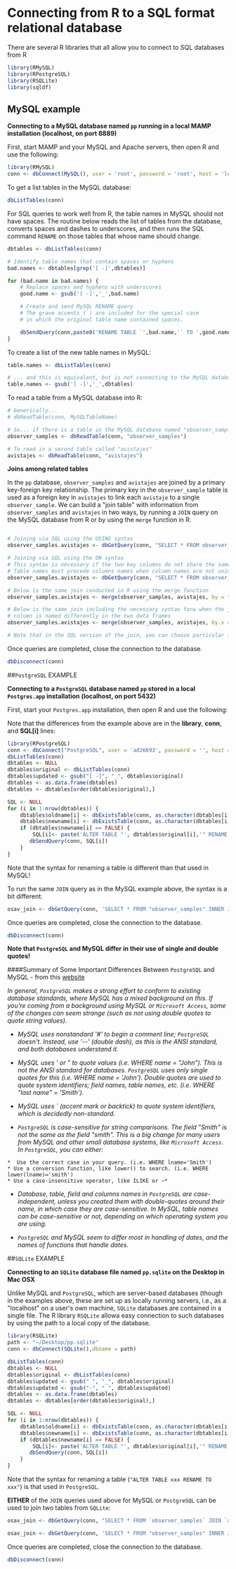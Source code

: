 # Connecting from R to a SQL format relational database

There are several R libraries that all allow you to connect to SQL databases from R

```R
library(RMySQL)
library(RPostgreSQL)
library(RSQLite)
library(sqldf)
```


## MySQL example

**Connecting to a MySQL database named `pp` running in a local MAMP installation (localhost, on port 8889)**

First, start MAMP and your MySQL and Apache servers, then open R and use the following:

<!-- We need to edit the below example so that it works off of the sandbox server, not on localhost. Need to create users with own privileges as well. -->

```R
library(RMySQL)
conn <- dbConnect(MySQL(), user = 'root', password = 'root', host = 'localhost', unix.socket = '/Applications/MAMP/tmp/mysql/mysql.sock', port = 8889, dbname='pp')
```

To get a list tables in the MySQL database:

```R
dbListTables(conn)
```

For SQL queries to work well from R, the table names in MySQL should not have spaces. The routine below reads the list of tables from the database, converts spaces and dashes to underscores, and then runs the SQL command `RENAME` on those tables that whose name should change.

```R
dbtables <- dbListTables(conn)

# Identify table names that contain spaces or hyphens
bad.names <- dbtables[grep('[ -]',dbtables)]

for (bad.name in bad.names) {
	# Replace spaces and hyphens with underscores
	good.name <- gsub('[ -]','_',bad.name)

	# Create and send MySQL RENAME query
	# The grave accents (`) are included for the special case
	# in which the original table name contained spaces.

	dbSendQuery(conn,paste0('RENAME TABLE `',bad.name,'` TO ',good.name))
}
```

To create a list of the new table names in MySQL:

```R
table.names <- dbListTables(conn)

# ... and this is equivalent, but is not connecting to the MySQL database to produce it
table.names <- gsub('[ -]','_',dbtables)
```

To read a table from a MySQL database into R:

```R
# Generically...
# dbReadTable(conn, MySQLTableName)

# So... if there is a table in the MySQL database named "observer_samples"...
observer_samples <- dbReadTable(conn, "observer_samples")

# To read in a second table called "avistajes"
avistajes <- dbReadTable(conn, "avistajes")
```

**Joins among related tables**

In the `pp` database, `observer_samples` and `avistajes` are joined by a primary key-foreign key relationship. The primary key in the `observer_sample` table is used as a foreign key in `avistajes` to link each `avistaje` to a single `observer_sample`. We can build a "join table" with information from `observer_samples` and `avistajes` in two ways, by running a `JOIN` query on the MySQL database from R or by using the `merge` function in R.

```R

# Joining via SQL using the USING syntax
observer_samples.avistajes <- dbGetQuery(conn, "SELECT * FROM observer_samples JOIN avistajes USING (`Obs Sample ID`)")

# Joining via SQL using the ON syntax
# This syntax is necessary if the two key columns do not share the same name
# Table names must precede columns names when column names are not unique among tables.
observer_samples.avistajes <- dbGetQuery(conn, "SELECT * FROM observer_samples JOIN avistajes ON observer_samples.`Obs Sample ID` = avistajes.`Obs Sample ID`")

# Below is the same join conducted in R using the merge function
observer_samples.avistajes <- merge(observer_samples, avistajes, by = "Obs.Sample.ID")

# Below is the same join including the necessary syntax forw when the join
# column is named differently in the two data frames
observer_samples.avistajes <- merge(observer_samples, avistajes, by.x = "Obs.Sample.ID", by.y = "Obs.Sample.ID")

# Note that in the SQL version of the join, you can choose particular fields to come from the left hand table
```

Once queries are completed, close the connection to the database.

```R
dbDisconnect(conn)
```

##`PostgreSQL` EXAMPLE

**Connecting to a `PostgreSQL` database named `pp` stored in a local `Postgres.app` installation (localhost, on port 5432)**

First, start your `Postgres.app` installation, then open R and use the following:

Note that the differences from the example above are in the **library**, **conn**, and **SQL[i]** lines:

```R
library(RPostgreSQL)
conn <- dbConnect("PostgreSQL", user = 'ad26693', password = '', host = 'localhost', port = 5432, dbname='pp')
dbListTables(conn)
dbtables <- NULL
dbtables$original <- dbListTables(conn)
dbtables$updated <- gsub("[ -]", "_", dbtables$original)
dbtables <- as.data.frame(dbtables)
dbtables <- dbtables[order(dbtables$original),]

SQL <- NULL
for (i in 1:nrow(dbtables)) {
    dbtables$oldname[i] <- dbExistsTable(conn, as.character(dbtables[i,1]))
    dbtables$newname[i] <- dbExistsTable(conn, as.character(dbtables[i,2]))
    if (dbtables$newname[i] == FALSE) {
        SQL[i]<- paste('ALTER TABLE "', dbtables$original[i],'" RENAME TO "', dbtables$updated[i],'"', sep="")
       dbSendQuery(conn, SQL[i])
    }
}
```

Note that the syntax for renaming a table is different than that used in MySQL!

To run the same `JOIN` query as in the MySQL example above, the syntax is a bit different:

```R
osav_join <- dbGetQuery(conn, 'SELECT * FROM "observer_samples" INNER JOIN "avistajes" ON "observer_samples"."Obs Sample ID" = "avistajes"."Obs Sample ID"')
```

Once queries are completed, close the connection to the database.

```R
dbDisconnect(conn)
```

**Note that `PostgreSQL` and MySQL differ in their use of single and double quotes!**

####Summary of Some Important Differences Between `PostgreSQL` and MySQL - from this [website](https://wiki.postgresql.org/wiki/Things_to_find_out_about_when_moving_from_MySQL_to_PostgreSQL)

*In general, `PostgreSQL` makes a strong effort to conform to existing database standards, where MySQL has a mixed background on this. If you're coming from a background using MySQL or `Microsoft Access`, some of the changes can seem strange (such as not using double quotes to quote string values).*

* *MySQL uses nonstandard '#' to begin a comment line; `PostgreSQL` doesn't. Instead, use '--' (double dash), as this is the ANSI standard, and both databases understand it.*

* *MySQL uses ' or " to quote values (i.e. WHERE name = "John"). This is not the ANSI standard for databases. `PostgreSQL` uses only single quotes for this (i.e. WHERE name = 'John'). Double quotes are used to quote system identifiers; field names, table names, etc. (i.e. WHERE "last name" = 'Smith').*

* *MySQL uses ` (accent mark or backtick) to quote system identifiers, which is decidedly non-standard.*
* *`PostgreSQL` is case-sensitive for string comparisons. The field "Smith" is not the same as the field "smith". This is a big change for many users from MySQL and other small database systems, like `Microsoft Access`. In `PostgreSQL`, you can either:*

>
	*  Use the correct case in your query. (i.e. WHERE lname='Smith')
	* Use a conversion function, like lower() to search. (i.e. WHERE lower(lname)='smith')
	* Use a case-insensitive operator, like ILIKE or ~*

* *Database, table, field and columns names in `PostgreSQL` are case-independent, unless you created them with double-quotes around their name, in which case they are case-sensitive. In MySQL, table names can be case-sensitive or not, depending on which operating system you are using.*

* *`PostgreSQL` and MySQL seem to differ most in handling of dates, and the names of functions that handle dates.*


##`SQLite` EXAMPLE

**Connecting to an `SQLite` database file named `pp.sqlite` on the Desktop in Mac OSX**

Unlike MySQL and `PostgreSQL`, which are server-based databases (though in the examples above, these are set up as locally running servers, i.e., as a "localhost" on a user's own machine, `SQLite` databases are contained in a single file. The R library `RSQLite` allowa easy connection to such databases by using the path to a local copy of the database.

```R
library(RSQLite)
path <- "~/Desktop/pp.sqlite"
conn <- dbConnect(SQLite(),dbname = path)

dbListTables(conn)
dbtables <- NULL
dbtables$original <- dbListTables(conn)
dbtables$updated <- gsub(" ", "_", dbtables$original)
dbtables$updated <- gsub("-", "_", dbtables$updated)
dbtables <- as.data.frame(dbtables)
dbtables <- dbtables[order(dbtables$original),]

SQL <- NULL
for (i in 1:nrow(dbtables)) {
    dbtables$oldname[i] <- dbExistsTable(conn, as.character(dbtables[i,1]))
    dbtables$newname[i] <- dbExistsTable(conn, as.character(dbtables[i,2]))
    if (dbtables$newname[i] == FALSE) {
        SQL[i]<- paste('ALTER TABLE "', dbtables$original[i],'" RENAME TO "', dbtables$updated[i],'"', sep="")
       dbSendQuery(conn, SQL[i])
    }
}

```

Note that the syntax for renaming a table (`"ALTER TABLE xxx RENAME TO xxx"`) is that used in `PostgreSQL`.

**EITHER** of the `JOIN` queries used above for MySQL or `PostgreSQL` can be used to join two tables from `SQLite`:

```R
osav_join <- dbGetQuery(conn, "SELECT * FROM `observer_samples` JOIN `avistajes` WHERE `observer_samples`.`Obs Sample ID` = `avistajes`.`Obs Sample ID`")

osav_join <- dbGetQuery(conn, 'SELECT * FROM "observer_samples" INNER JOIN "avistajes" ON "observer_samples"."Obs Sample ID" = "avistajes"."Obs Sample ID"')
```

Once queries are completed, close the connection to the database.

```R
dbDisconnect(conn)
```
